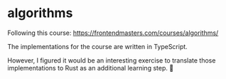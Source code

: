 # algorithms

Following this course: https://frontendmasters.com/courses/algorithms/

The implementations for the course are written in TypeScript. 

However, I figured it would be an interesting exercise to translate those implementations to Rust as an additional learning step. 🙂
